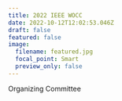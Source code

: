 ```yaml
---
title: 2022 IEEE WOCC
date: 2022-10-12T12:02:53.046Z
draft: false
featured: false
image:
  filename: featured.jpg
  focal_point: Smart
  preview_only: false
---
```

O﻿rganizing Committee